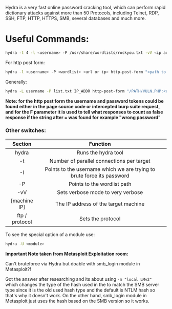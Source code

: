 Hydra is a very fast online password cracking tool, which can perform rapid dictionary attacks against more than 50 Protocols, including Telnet, RDP, SSH, FTP, HTTP, HTTPS, SMB, several databases and much more.
# Useful Commands:

```bash
hydra -t 4 -l <username> -P /usr/share/wordlists/rockyou.txt -vV <ip address> <protocol>
```

For http post form:

```bash
hydra -l <username> -P <wordlist> <url or ip> http-post-form "<path to page in this style /x/y/z.php>:<username>=^USER^&<password>=^PASS^:F=<wrong password>"
```

Generally:

```bash
hydra -L username -P list.txt IP_ADDR http-post-form "/PATH/VULN.PHP:<username>=^USER^&PASSWORD_ARG=^PASS^:H=Cookie: COOKIE1=TESTl; COOKIE2=TEST2:INCORRECT_RET_VALUE" -I -V 
```

**Note: for the http post form the username and password tokens could be found either in the page source code or intercepted burp suite request, and for the F parameter it is used to tell what responses to count as false response if the string after = was found for example "wrong password"**
### Other switches:

|  **Section**   |                              **Function**                              |     |
| :------------: | :--------------------------------------------------------------------: | --- |
|     hydra      |                          Runs the hydra tool                           |     |
|       -t       |               Number of parallel connections per target                |     |
|       -I       | Points to the username which we are trying to brute force its password |     |
|       -P       |                      Points to the wordlist path                       |     |
|      -vV       |                   Sets verbose mode to very verbose                    |     |
|  [machine IP]  |                  The IP address of the target machine                  |     |
| ftp / protocol |                           Sets the protocol                            |     |

To see the special option of a module use: 

```bash
hydra -U <module>
```

**Important Note taken from Metasploit Exploitation room:** 

Can't bruteforce via Hydra but doable with smb_login module in Metasploit?!

Got the answer after researching and its about using `-m "local LMv2" `  which changes the type of the hash used in the to match the SMB server type since it is the old used hash type and the default is NTLM hash so that's why it doesn't work. On the other hand, smb_login module in Metasploit just uses the hash based on the SMB version so it works.